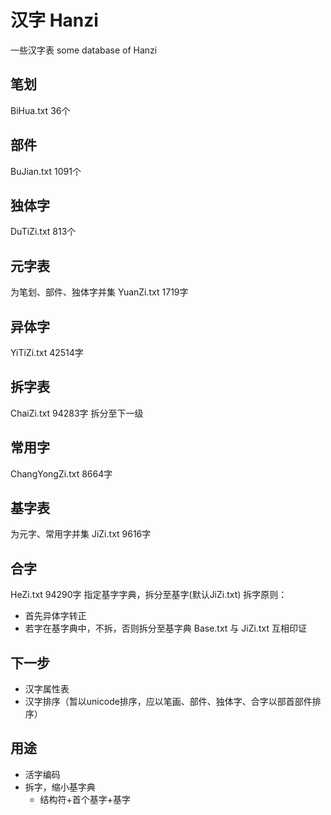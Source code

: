 # 汉字 Hanzi

一些汉字表
some database of Hanzi

##  笔划
BiHua.txt
36个

## 部件
BuJian.txt
1091个

## 独体字
DuTiZi.txt
813个

## 元字表
为笔划、部件、独体字并集
YuanZi.txt
1719字

## 异体字
YiTiZi.txt
42514字

## 拆字表
ChaiZi.txt
94283字
拆分至下一级


## 常用字
ChangYongZi.txt
8664字

## 基字表
为元字、常用字并集
JiZi.txt
9616字

## 合字
HeZi.txt
94290字
指定基字字典，拆分至基字(默认JiZi.txt)
拆字原则：
* 首先异体字转正
* 若字在基字典中，不拆，否则拆分至基字典
Base.txt 与 JiZi.txt 互相印证

## 下一步
* 汉字属性表
* 汉字排序（暂以unicode排序，应以笔画、部件、独体字、合字以部首部件排序）


## 用途
* 活字编码
* 拆字，缩小基字典
    - 结构符+首个基字+基字